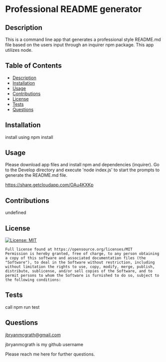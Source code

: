 # Professional README generator

  ## Description 
  This is a command line app that generates a professional style README.md file based on the users input through an inquirer npm package. This app utilizes node.
  
  
  ## Table of Contents 
  
  * [Description](#description)
  * [Installation](#installation)
  * [Usage](#usage)
  * [Contributions](#contributions)
  * [License](#license)
  * [Tests](#tests)
  * [Questions](#questions)
  
  
  ## Installation
  install using npm install
  
  
  ## Usage 
  
  Please download app files and install npm and dependencies (inquirer). Go to the Develop directory and execute 'node index.js' to start the prompts to generate the README.md file. 
  
  https://share.getcloudapp.com/OAu4KXKp
  
  ## Contributions
  
  undefined
  
  
  ## License

  [![License: MIT](https://img.shields.io/badge/License-MIT-yellow.svg)](https://opensource.org/licenses/MIT)

    Full license found at https://opensource.org/licenses/MIT
    Permission is hereby granted, free of charge, to any person obtaining a copy of this software and associated documentation files (the "Software"), to deal in the Software without restriction, including without limitation the rights to use, copy, modify, merge, publish, distribute, sublicense, and/or sell copies of the Software, and to permit persons to whom the Software is furnished to do so, subject to the following conditions:

  
  

  ## Tests
  
  call npm run test 

  ##  Questions
  jbryanmcgrath@gmail.com 
  
  jbryanmcgrath   is my github username
  
  Please reach me here for further questions. 
